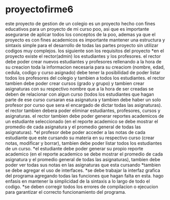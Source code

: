 # proyectofirme6
este proyecto de gestion de un colegio es un proyecto hecho con fines educativos para un proyecto de mi curso poo, asi que es importante asegurarse de aplicar todos los conceptos de la poo, ademas ya que el proyecto es con fines academicos es importante mantener una estructura y sintaxis simple para el desarrollo de todas las partes proyecto sin utilizar codigos muy complejos. los siguiente son los requisitos del proyecto
*en el proyecto existe el rector(admin) los estudiantes y los profesores. el rector debe poder crear nuevos estudiantes y profesores rellenando a la hora de su creacion toda la informacion necesaria para su creaciom (nombre, edad, cedula, codigo y curso asignado) debe tener la posibilidad de poder listar todos los profesores del colegio y tambien a todos los estudiantes. el rector tambien debe poder crear cursos (grado y grupo) y tambien crear asignaturas con su respectivo nombre que a la hora de ser creadas se deben de relacionar con algun curso (todos los estudiantes que hagan parte de ese curso cursaran esa asignatura y tambien debe haber un solo profesor por curso que sera el encargado de dictar todas las asignaturas). el rector tambien debera poder eliminar estudiantes, profesores, cursos y asignaturas. el rector tambien debe poder generar reportes academicos de un estudiante seleccionado (en el reporte academico se debe mostrar el promedio de cada asignatura y el promedio general de todas las asignaturas).
*el profesor debe poder acceder a las notas de cada estudiante que este cursando su materia en su respectivo curso (crear notas, modificar y borrar), tambien debe poder listar todos los estudiantes de un curso.
*el estudiante debe poder generar su propio reporte academico (en el reporte academico se debe mostrar el promedio de cada asignatura y el promedio general de todas las asignaturas), tambien debe poder ver todas sus notas en las asignaturas que esta cursando
*tambien se debe agregar el uso de interfaces.
*se debe trabajar la interfaz grafica del programa agregando todas las funciones que hagan falta en esta. hago enfasis en mantener la simplicidad de la sintaxis a lo largo de todo el codigo. 
*se deben corregir todos los errores de compilacion o ejecucion para garantizar el correcto funcionamiento del programa.
